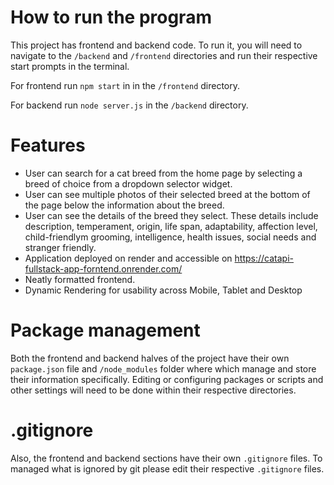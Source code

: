 # How to run the program
This project has frontend and backend code. To run it, you will need to navigate to the `/backend` and `/frontend` directories and run their respective start prompts in the terminal.

For frontend run `npm start` in in the `/frontend` directory.

For backend run `node server.js` in the `/backend` directory.

# Features
* User can search for a cat breed from the home page by selecting a breed of choice from a dropdown selector widget.
* User can see multiple photos of their selected breed at the bottom of the page below the information about the breed.
* User can see the details of the breed they select. These details include description, temperament, origin, life span, adaptability, affection level, child-friendlym grooming, intelligence, health issues, social needs and stranger friendly.
* Application deployed on render and accessible on https://catapi-fullstack-app-forntend.onrender.com/
* Neatly formatted frontend.
* Dynamic Rendering for usability across Mobile, Tablet and Desktop



# Package management
Both the frontend and backend halves of the project have their own `package.json` file and `/node_modules` folder where which manage and store their information specifically. Editing or configuring packages or scripts and other settings will need to be done within their respective directories.  

# .gitignore
Also, the frontend and backend sections have their own `.gitignore` files. To managed what is ignored by git please edit their respective `.gitignore` files.

